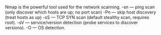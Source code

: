 Nmap is the powerful tool used for the network scanning.
-sn — ping scan (only discover which hosts are up; no port scan)
-Pn — skip host discovery (treat hosts as up)
-sS — TCP SYN scan (default stealthy scan, requires root).
-sV — service/version detection (probe services to discover versions).
-O — OS detection.
